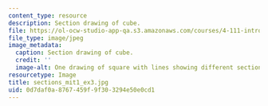 ```yaml
---
content_type: resource
description: Section drawing of cube.
file: https://ol-ocw-studio-app-qa.s3.amazonaws.com/courses/4-111-introduction-to-architecture-environmental-design-spring-2014/0d7daf0a8767459f9f303294e50e0cd1_sections_mit1_ex3.jpg
file_type: image/jpeg
image_metadata:
  caption: Section drawing of cube.
  credit: ''
  image-alt: One drawing of square with lines showing different sectional quality.
resourcetype: Image
title: sections_mit1_ex3.jpg
uid: 0d7daf0a-8767-459f-9f30-3294e50e0cd1
---
```

